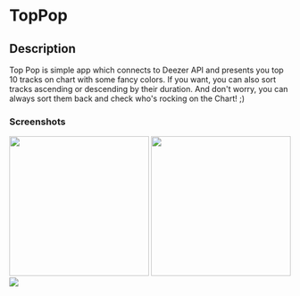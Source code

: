 # TopPop

## Description
Top Pop is simple app which connects to Deezer API and presents you top 10 tracks on chart with some fancy colors. 
If you want, you can also sort tracks ascending or descending by their duration. 
And don't worry, you can always sort them back and check who's rocking on the Chart! ;)

### Screenshots

<img src="https://user-images.githubusercontent.com/71961749/110953270-7132bf80-8347-11eb-80b0-939ea01df168.png" width="250">    <img src="https://user-images.githubusercontent.com/71961749/110953291-75f77380-8347-11eb-8631-df9d9e93624f.png" width="250">   <img src="https://user-images.githubusercontent.com/71961749/110953279-72fc8300-8347-11eb-9182-036e136c527c.png">  

